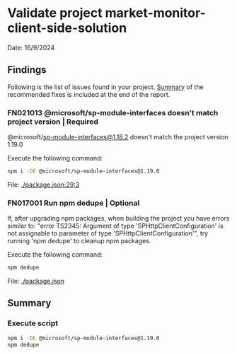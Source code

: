 # Validate project market-monitor-client-side-solution

Date: 16/9/2024

## Findings

Following is the list of issues found in your project. [Summary](#Summary) of the recommended fixes is included at the end of the report.

### FN021013 @microsoft/sp-module-interfaces doesn't match project version | Required

@microsoft/sp-module-interfaces@1.18.2 doesn't match the project version 1.19.0

Execute the following command:

```sh
npm i -DE @microsoft/sp-module-interfaces@1.19.0
```

File: [./package.json:29:3](./package.json)

### FN017001 Run npm dedupe | Optional

If, after upgrading npm packages, when building the project you have errors similar to: "error TS2345: Argument of type 'SPHttpClientConfiguration' is not assignable to parameter of type 'SPHttpClientConfiguration'", try running 'npm dedupe' to cleanup npm packages.

Execute the following command:

```sh
npm dedupe
```

File: [./package.json](./package.json)

## Summary

### Execute script

```sh
npm i -DE @microsoft/sp-module-interfaces@1.19.0
npm dedupe
```